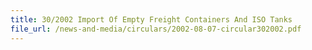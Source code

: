 ```yaml
---
title: 30/2002 Import Of Empty Freight Containers And ISO Tanks
file_url: /news-and-media/circulars/2002-08-07-circular302002.pdf
---
```


